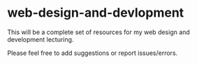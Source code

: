 # web-design-and-devlopment

This will be a complete set of resources for my web design and development lecturing.

Please feel free to add suggestions or report issues/errors.
